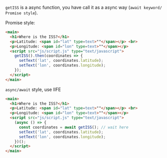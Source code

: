 `getISS` is a async function, you have call it as a async way (`await keyword/ Promise style`).

Promise style:

```html
<main>
  <h1>Where is the ISS?</h1>
  <p>Latitude: <span id="lat" type=text>""</span></p> <br>
  <p>Longitude: <span id="lon" type=text>""</span></p>
  <script src="js/script.js" type="text/javascript">
    getISS().then(coordinates => {
      setText('lat', coordinates.latitude);
      setText('lon', coordinates.longitude);
    });
  </script>
</main>
```

`async/await` style, use IIFE

```html
<main>
  <h1>Where is the ISS?</h1>
  <p>Latitude: <span id="lat" type=text>""</span></p> <br>
  <p>Longitude: <span id="lon" type=text>""</span></p>
  <script src="js/script.js" type="text/javascript">
    (async () => {
      const coordinates = await getISS(); // wait here
      setText('lat', coordinates.latitude);
      setText('lon', coordinates.longitude);
    })();
  </script>
</main>
```
